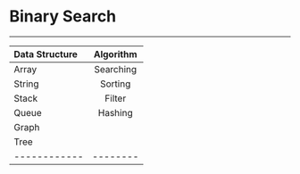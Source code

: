 # Binary Search
***

| Data Structure   | Algorithm | 
| :---        |    :----:   |  
| Array      | Searching       | 
| String   | Sorting        | 
|Stack| Filter|
|Queue| Hashing|
|Graph|        |
| Tree|        |
| ------------ | -------- |



